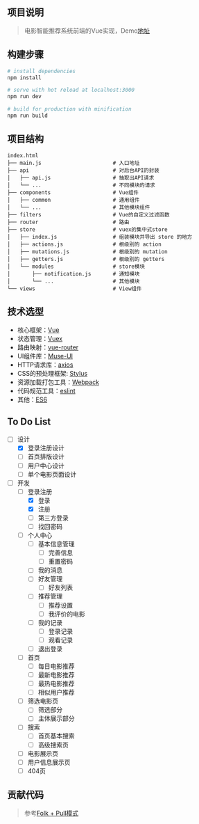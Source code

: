 ## 项目说明

> 电影智能推荐系统前端的Vue实现，Demo[地址](https://www.91film.top/)

## 构建步骤

``` bash
# install dependencies
npm install

# serve with hot reload at localhost:3000
npm run dev

# build for production with minification
npm run build
```

## 项目结构
```
index.html  
├── main.js                       # 入口地址
├── api                           # 对后台API的封装
│   ├── api.js                    # 抽取出API请求
│   └── ...                       # 不同模块的请求
├── components                    # Vue组件
│   ├── common                    # 通用组件
│   └── ...                       # 其他模块组件
├── filters                       # Vue的自定义过滤函数
├── router                        # 路由
├── store                         # vuex的集中式store
│   ├── index.js                  # 组装模块并导出 store 的地方
│   ├── actions.js                # 根级别的 action
│   ├── mutations.js              # 根级别的 mutation
│   ├── getters.js                # 根级别的 getters
│   └── modules                   # store模块
│       ├── notification.js       # 通知模块
│       └── ...                   # 其他模块
└── views                         # View组件
```

## 技术选型

+ 核心框架：[Vue](https://cn.vuejs.org/v2/guide/)
+ 状态管理：[Vuex](https://vuex.vuejs.org/zh-cn/intro.html)
+ 路由映射：[vue-router](https://router.vuejs.org/zh-cn/)
+ UI组件库：[Muse-UI](https://museui.github.io/#/index)
+ HTTP请求库：[axios](https://github.com/mzabriskie/axios)
+ CSS的预处理框架: [Stylus](http://stylus-lang.com/)
+ 资源加载打包工具：[Webpack](https://webpack.github.io/)
+ 代码规范工具：[eslint](http://eslint.org/)
+ 其他：[ES6](https://wohugb.gitbooks.io/ecmascript-6/content/index.html)

## To Do List
+ [ ] 设计
  + [x] 登录注册设计
  + [ ] 首页排版设计
  + [ ] 用户中心设计
  + [ ] 单个电影页面设计
+ [ ] 开发
  + [ ] 登录注册
    + [x] 登录
    + [x] 注册
    + [ ] 第三方登录
    + [ ] 找回密码
  + [ ] 个人中心
    + [ ] 基本信息管理
      + [ ] 完善信息
      + [ ] 重置密码
    + [ ] 我的消息
    + [ ] 好友管理
      + [ ] 好友列表
    + [ ] 推荐管理
      + [ ] 推荐设置
      + [ ] 我评价的电影
    + [ ] 我的记录
      + [ ] 登录记录
      + [ ] 观看记录
    + [ ] 退出登录
  + [ ] 首页
    + [ ] 每日电影推荐
    + [ ] 最新电影推荐
    + [ ] 最热电影推荐
    + [ ] 相似用户推荐
  + [ ] 筛选电影页
    + [ ] 筛选部分
    + [ ] 主体展示部分
  + [ ] 搜索
    + [ ] 首页基本搜索
    + [ ] 高级搜索页
  + [ ] 电影展示页
  + [ ] 用户信息展示页
  + [ ] 404页

## 贡献代码
  > 参考[Folk + Pull模式](http://www.worldhello.net/gotgithub/04-work-with-others/010-fork-and-pull.html)
